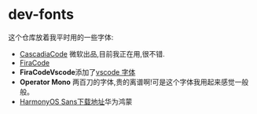 # dev-fonts

这个仓库放着我平时用的一些字体:

- [CascadiaCode](https://github.com/microsoft/cascadia-code) 微软出品,目前我正在用,很不错.
- [FiraCode](https://github.com/tonsky/FiraCode)
- **FiraCodeVscode**添加了[vscode 字体](https://github.com/mortepau/codicons.nvim)
- **Operator Mono** 两百刀的字体,贵的离谱啊!可是这个字体我用起来感觉一般般。
- [HarmonyOS Sans下载地址](https://developer.harmonyos.com/cn/docs/design/des-guides/font-0000001157868583)华为鸿蒙
